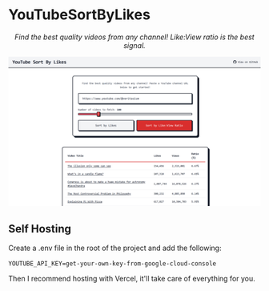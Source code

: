 # YouTubeSortByLikes

<p align="center"><i>Find the best quality videos from any channel! Like:View ratio is the best signal.</i></p>

<p align="center">
  <img src="assets/image.png" width="700" alt="Screenshot of YouTube Sort By Likes">
</p>


## Self Hosting 

Create a .env file in the root of the project and add the following:

```
YOUTUBE_API_KEY=get-your-own-key-from-google-cloud-console
```

Then I recommend hosting with Vercel, it'll take care of everything for you.


